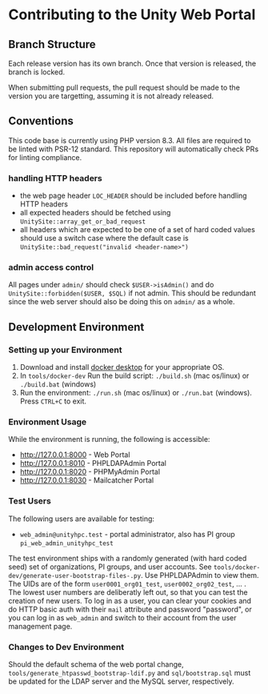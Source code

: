 # Contributing to the Unity Web Portal

## Branch Structure

Each release version has its own branch. Once that version is released, the branch is locked.

When submitting pull requests, the pull request should be made to the version you are targetting, assuming it is not already released.

## Conventions

This code base is currently using PHP version 8.3. All files are required to be linted with PSR-12 standard. This repository will automatically check PRs for linting compliance.

### handling HTTP headers

* the web page header `LOC_HEADER` should be included before handling HTTP headers
* all expected headers should be fetched using `UnitySite::array_get_or_bad_request`
* all headers which are expected to be one of a set of hard coded values should use a switch case where the default case is `UnitySite::bad_request("invalid <header-name>")`

### admin access control

All pages under `admin/` should check `$USER->isAdmin()` and do `UnitySite::forbidden($USER, $SQL)` if not admin. This should be redundant since the web server should also be doing this on `admin/` as a whole.

## Development Environment

### Setting up your Environment

1. Download and install [docker desktop](https://www.docker.com/products/docker-desktop/) for your appropriate OS.
1. In `tools/docker-dev` Run the build script: `./build.sh` (mac os/linux) or `./build.bat` (windows)
1. Run the environment: `./run.sh` (mac os/linux) or `./run.bat` (windows). Press `CTRL+C` to exit.

### Environment Usage

While the environment is running, the following is accessible:

* http://127.0.0.1:8000 - Web Portal
* http://127.0.0.1:8010 - PHPLDAPAdmin Portal
* http://127.0.0.1:8020 - PHPMyAdmin Portal
* http://127.0.0.1:8030 - Mailcatcher Portal

### Test Users

The following users are available for testing:

* `web_admin@unityhpc.test` - portal administrator, also has PI group `pi_web_admin_unityhpc_test`

The test environment ships with a randomly generated (with hard coded seed) set of organizations, PI groups, and user accounts. See `tools/docker-dev/generate-user-bootstrap-files-.py`. Use PHPLDAPAdmin to view them. The UIDs are of the form `user0001_org01_test`, `user0002_org02_test`, ... . The lowest user numbers are deliberatly left out, so that you can test the creation of new users. To log in as a user, you can clear your cookies and do HTTP basic auth with their `mail` attribute and password "password", or you can log in as `web_admin` and switch to their account from the user management page.

### Changes to Dev Environment

Should the default schema of the web portal change, `tools/generate_htpasswd_bootstrap-ldif.py` and `sql/bootstrap.sql` must be updated for the LDAP server and the MySQL server, respectively.
